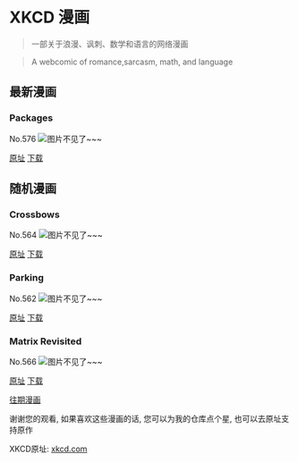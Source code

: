# XKCD 漫画


> 一部关于浪漫、讽刺、数学和语言的网络漫画

> A webcomic of romance,sarcasm, math, and language


## 最新漫画
### Packages
No.576
![图片不见了~~~](https://imgs.xkcd.com/comics/packages.png)

[原址](https://xkcd.com//576) [下载](https://imgs.xkcd.com/comics/packages.png)



## 随机漫画
### Crossbows
No.564
![图片不见了~~~](https://imgs.xkcd.com/comics/crossbows.png)

[原址](https://xkcd.com//564) [下载](https://imgs.xkcd.com/comics/crossbows.png)



### Parking
No.562
![图片不见了~~~](https://imgs.xkcd.com/comics/parking.png)

[原址](https://xkcd.com//562) [下载](https://imgs.xkcd.com/comics/parking.png)



### Matrix Revisited
No.566
![图片不见了~~~](https://imgs.xkcd.com/comics/matrix_revisited.png)

[原址](https://xkcd.com//566) [下载](https://imgs.xkcd.com/comics/matrix_revisited.png)



[往期漫画](image/)

谢谢您的观看, 如果喜欢这些漫画的话, 
您可以为我的仓库点个星, 也可以去原址支持原作

XKCD原址: [xkcd.com](https://xkcd.com)

